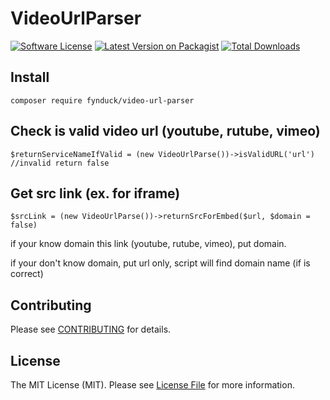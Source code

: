 # VideoUrlParser

[![Software License](https://img.shields.io/badge/license-MIT-brightgreen.svg?style=flat-square)](LICENSE.md)
[![Latest Version on Packagist](https://img.shields.io/packagist/v/fynduck/video-url-parser.svg?style=flat-square)](https://packagist.org/packages/fynduck/video-url-parser)
[![Total Downloads](https://img.shields.io/packagist/dt/fynduck/video-url-parser.svg?style=flat-square)](https://packagist.org/packages/fynduck/video-url-parser)

## Install
`composer require fynduck/video-url-parser`

## Check is valid video url (youtube, rutube, vimeo)
```
$returnServiceNameIfValid = (new VideoUrlParse())->isValidURL('url') //invalid return false
```

## Get src link (ex. for iframe)
```
$srcLink = (new VideoUrlParse())->returnSrcForEmbed($url, $domain = false)
```
if your know domain this link (youtube, rutube, vimeo), put domain.

if your don't know domain, put url only, script will find domain name (if is correct)

## Contributing
Please see [CONTRIBUTING](CONTRIBUTING.md) for details.

## License
The MIT License (MIT). Please see [License File](/LICENSE.md) for more information.
